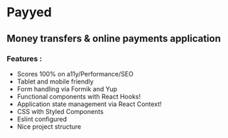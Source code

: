 # Payyed

## Money transfers & online payments application

### Features :
- Scores 100% on a11y/Performance/SEO
- Tablet and mobile friendly
- Form handling via Formik and Yup
- Functional components with React Hooks!
- Application state management via React Context!
- CSS with Styled Components
- Eslint configured
- Nice project structure





